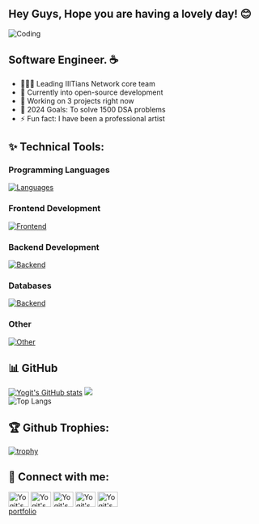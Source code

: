 ## Hey Guys, Hope you are having a lovely day! 😊

<img  align="center" alt="Coding" src="https://justpaste.it/img/small/b2a8815f076de410c694851ed24a4cdd.jpg"></img>

## Software Engineer. ☕ 

- 👨🏻‍💼 Leading IIITians Network core team
- 🌱 Currently into open-source development
- 👯 Working on 3 projects right now
- 🥅 2024 Goals: To solve 1500 DSA problems
- ⚡ Fun fact: I have been a professional artist

## ✨ Technical Tools: 

### Programming Languages
[![Languages](https://skillicons.dev/icons?i=cpp,c,js,ts,java,dart,python)](https://skillicons.dev) <br/>
### Frontend Development
[![Frontend](https://skillicons.dev/icons?i=react,next,tailwind,materialui,html,css,bootstrap)](https://skillicons.dev)
### Backend Development
[![Backend](https://skillicons.dev/icons?i=nodejs,express,postman)](https://skillicons.dev)
### Databases
[![Backend](https://skillicons.dev/icons?i=mongodb,mysql,firebase)](https://skillicons.dev)
### Other
[![Other](https://skillicons.dev/icons?i=vscode,git,github,bash,figma)](https://skillicons.dev)

## 📊 GitHub
[![Yogit's GitHub stats](https://github-readme-stats.vercel.app/api?username=yogeyyy&show_icons=true&theme=vision-friendly-dark)](https://github.com/yogeyyy/github-readme-stats)
![](https://github-readme-streak-stats.herokuapp.com/?user=yogeyyy&theme=vision-friendly-dark&hide_border=false)<br/>
![Top Langs](https://github-readme-stats.vercel.app/api/top-langs/?username=yogeyyy&layout=compact&theme=vision-friendly-dark)

## 🏆️ Github Trophies: 
[![trophy](https://github-profile-trophy.vercel.app/?username=yogeyyy&theme=onestar)](https://github.com/yogeyyy/github-profile-trophy)


## 🙌 Connect with me:

<p align="left">
<a href="https://twitter.com/yogitnainani" target="blank"><img align="center" src="https://raw.githubusercontent.com/rahuldkjain/github-profile-readme-generator/master/src/images/icons/Social/twitter.svg" alt="Yogit's Twitter" height="30" width="40" /></a>
<a href="https://linkedin.com/in/yogitnainani" target="blank"><img align="center" src="https://raw.githubusercontent.com/rahuldkjain/github-profile-readme-generator/master/src/images/icons/Social/linked-in-alt.svg" alt="Yogit's LinkedIn" height="30" width="40" /></a>
<a href="https://instagram.com/yogitnainani" target="blank"><img align="center" src="https://raw.githubusercontent.com/rahuldkjain/github-profile-readme-generator/master/src/images/icons/Social/instagram.svg" alt="Yogit's Instagram" height="30" width="40" /></a>
<a href="https://codeforces.com/profile/yogitnainani" target="blank"><img align="center" src="https://raw.githubusercontent.com/rahuldkjain/github-profile-readme-generator/master/src/images/icons/Social/codeforces.svg" alt="Yogit's Codeforces" height="30" width="40" /></a>
<a href="https://www.leetcode.com/coffeebarista" target="blank"><img align="center" src="https://raw.githubusercontent.com/rahuldkjain/github-profile-readme-generator/master/src/images/icons/Social/leet-code.svg" alt="Yogit's Leetcode" height="30" width="40" /></a><br>
<a href="https://www.yogitnainani.tech/" target="blank">portfolio</a>
</p>

